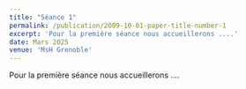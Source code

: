 ```yaml
---
title: "Séance 1"
permalink: /publication/2009-10-01-paper-title-number-1
excerpt: 'Pour la première séance nous accueillerons ....'
date: Mars 2025
venue: 'MsH Grenoble'
---
```


Pour la première séance nous accueillerons ....
